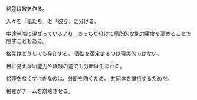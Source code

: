 格差は敵を作る。

人々を「私たち」と「彼ら」に分ける。

中途半端に混ざっているより、きっちり分けて局所的な能力密度を高めることで隠すこともある。

格差はどうしても存在する。
個性を否定するのは現実的ではない。

目に見えない能力や経験の差でも分断は生まれる。

格差をなくすべきなのは、分断を防ぐため。
共同体を維持するためだ。

格差がチームを崩壊させる。

